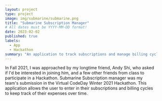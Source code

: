 ```yaml
---
layout: project
type: project
image: img/submarine/submarine.png
title: "Submarine Subscription Manager"
# All dates must be YYYY-MM-DD format!
date: 2023-02-02
published: true
labels:
  - App
  - Hackathon
summary: "An application to track subscriptions and manage billing cycles."
---
```

In Fall 2021, I was approached by my longtime friend, Andy Shi, who asked if I'd be interested in joining him, and a few other friends from class to participate in a Hackathon. Submarine Subscription manager was my team's submission in the Virtual CodeDay Winter 2021 Hackathon. This application allows the user to enter in their subscriptions and billing cycles to keep track of their expenses over time.
